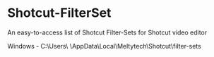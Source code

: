 # Shotcut-FilterSet
An easy-to-access list of Shotcut Filter-Sets for Shotcut video editor

Windows - C:\Users\ <UserName> \AppData\Local\Meltytech\Shotcut\filter-sets
